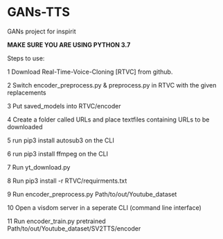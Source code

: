 # GANs-TTS
GANs project for inspirit

**MAKE SURE YOU ARE USING PYTHON 3.7**

Steps to use:

1 Download Real-Time-Voice-Cloning [RTVC] from github.

2 Switch encoder_preprocess.py & preprocess.py in RTVC with the given replacements

3 Put saved_models into RTVC/encoder

4 Create a folder called URLs and place textfiles containing URLs to be downloaded

5 run pip3 install autosub3 on the CLI

6 run pip3 install ffmpeg on the CLI

7 Run yt_download.py

8 Run pip3 install -r RTVC/requirments.txt

9 Run encoder_preprocess.py  Path/to/out/Youtube_dataset

10 Open a visdom server in a seperate CLI (command line interface)

11 Run encoder_train.py pretrained Path/to/out/Youtube_dataset/SV2TTS/encoder
